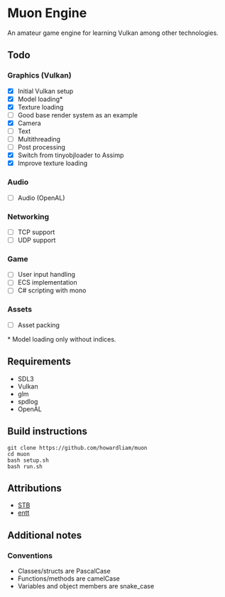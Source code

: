 # Muon Engine
An amateur game engine for learning Vulkan among other technologies.

## Todo
### Graphics (Vulkan)
- [x] Initial Vulkan setup
- [x] Model loading*
- [x] Texture loading
- [ ] Good base render system as an example
- [x] Camera
- [ ] Text
- [ ] Multithreading
- [ ] Post processing
- [x] Switch from tinyobjloader to Assimp
- [x] Improve texture loading
### Audio
- [ ] Audio (OpenAL)
### Networking
- [ ] TCP support
- [ ] UDP support
### Game
- [ ] User input handling
- [ ] ECS implementation
- [ ] C# scripting with mono
### Assets
- [ ] Asset packing

\* Model loading only without indices.

## Requirements
- SDL3
- Vulkan
- glm
- spdlog
- OpenAL

## Build instructions
```
git clone https://github.com/howardliam/muon
cd muon
bash setup.sh
bash run.sh
```

## Attributions
- [STB](https://github.com/nothings/stb)
- [entt](https://github.com/skypjack/entt)

## Additional notes
### Conventions
- Classes/structs are PascalCase
- Functions/methods are camelCase
- Variables and object members are snake_case
